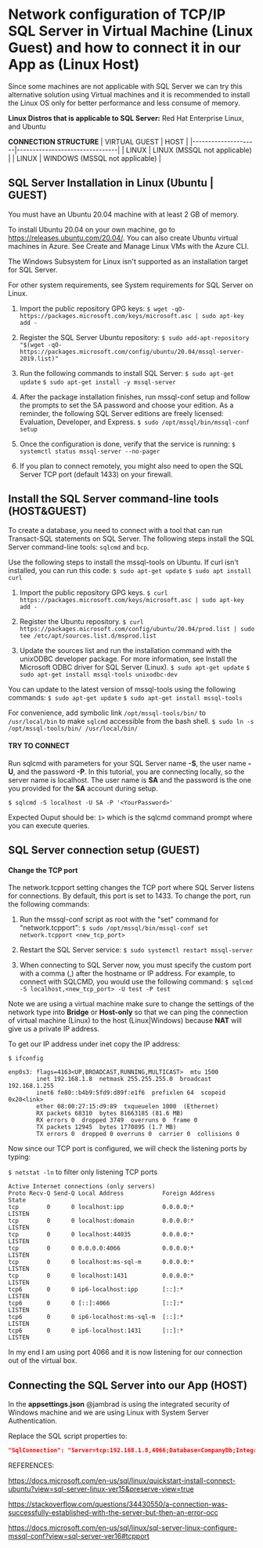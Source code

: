 # Network configuration of TCP/IP SQL Server in Virtual Machine (Linux Guest) and how to connect it in our App as (Linux Host)

Since some machines are not applicable with SQL Server we can try this alternative solution using Virtual machines and it is recommended to install the Linux OS only for better performance and less consume of memory.

**Linux Distros that is applicable to SQL Server:**
Red Hat Enterprise Linux, and Ubuntu

**CONNECTION STRUCTURE**
| VIRTUAL GUEST       |              HOST              |
|---------------------|--------------------------------|
| LINUX               | LINUX (MSSQL not applicable)   |
| LINUX               | WINDOWS (MSSQL not applicable) |


## SQL Server Installation in Linux (Ubuntu | GUEST) 
You must have an Ubuntu 20.04 machine with at least 2 GB of memory.

To install Ubuntu 20.04 on your own machine, go to https://releases.ubuntu.com/20.04/. You can also create Ubuntu virtual machines in Azure. See Create and Manage Linux VMs with the Azure CLI.

The Windows Subsystem for Linux isn't supported as an installation target for SQL Server.

For other system requirements, see System requirements for SQL Server on Linux.

1. Import the public repository GPG keys:
`$ wget -qO- https://packages.microsoft.com/keys/microsoft.asc | sudo apt-key add -`

2. Register the SQL Server Ubuntu repository:
`$ sudo add-apt-repository "$(wget -qO- https://packages.microsoft.com/config/ubuntu/20.04/mssql-server-2019.list)"`

3. Run the following commands to install SQL Server:
`$ sudo apt-get update`
`$ sudo apt-get install -y mssql-server`

4. After the package installation finishes, run mssql-conf setup and follow the prompts to set the SA password and choose your edition. As a reminder, the following SQL Server editions are freely licensed: Evaluation, Developer, and Express.
`$ sudo /opt/mssql/bin/mssql-conf setup`

5. Once the configuration is done, verify that the service is running:
`$ systemctl status mssql-server --no-pager`

6. If you plan to connect remotely, you might also need to open the SQL Server TCP port (default 1433) on your firewall.

## Install the SQL Server command-line tools (HOST&GUEST)
To create a database, you need to connect with a tool that can run Transact-SQL statements on SQL Server. The following steps install the SQL Server command-line tools: `sqlcmd` and `bcp`.

Use the following steps to install the mssql-tools on Ubuntu. If curl isn't installed, you can run this code:
`$ sudo apt-get update`
`$ sudo apt install curl`

1. Import the public repository GPG keys.
`$ curl https://packages.microsoft.com/keys/microsoft.asc | sudo apt-key add -`

2. Register the Ubuntu repository.
`$ curl https://packages.microsoft.com/config/ubuntu/20.04/prod.list | sudo tee /etc/apt/sources.list.d/msprod.list`

3. Update the sources list and run the installation command with the unixODBC developer package. For more information, see Install the Microsoft ODBC driver for SQL Server (Linux).
`$ sudo apt-get update`
`$ sudo apt-get install mssql-tools unixodbc-dev`

You can update to the latest version of mssql-tools using the following commands:
`$ sudo apt-get update`
`$ sudo apt-get install mssql-tools`

For convenience, add symbolic link `/opt/mssql-tools/bin/` to `/usr/local/bin`  to make `sqlcmd` accessible from the bash shell.
`$ sudo ln -s /opt/mssql-tools/bin/ /usr/local/bin/`

#### **TRY TO CONNECT**
Run sqlcmd with parameters for your SQL Server name **-S**, the user name **-U**, and the password **-P**. In this tutorial, you are connecting locally, so the server name is localhost. The user name is **SA** and the password is the one you provided for the **SA** account during setup.

`$ sqlcmd -S localhost -U SA -P '<YourPassword>'`

Expected Ouput should be:
`1>` which is the sqlcmd command prompt where you can execute queries.

## SQL Server connection setup (GUEST)
#### Change the TCP port
The network.tcpport setting changes the TCP port where SQL Server listens for connections. By default, this port is set to 1433. To change the port, run the following commands:

1. Run the mssql-conf script as root with the "set" command for "network.tcpport":
`$ sudo /opt/mssql/bin/mssql-conf set network.tcpport <new_tcp_port>`

2. Restart the SQL Server service:
`$ sudo systemctl restart mssql-server`

3. When connecting to SQL Server now, you must specify the custom port with a comma (,) after the hostname or IP address. For example, to connect with SQLCMD, you would use the following command:
`$ sqlcmd -S localhost,<new_tcp_port> -U test -P test`

Note we are using a virtual machine make sure to change the settings of the network type into **Bridge** or **Host-only** so that we can ping the connection of virtual machine (Linux) to the host (Linux|Windows) because **NAT** will give us a private IP address.

To get our IP address under inet copy the IP address:

`$ ifconfig`

```
enp0s3: flags=4163<UP,BROADCAST,RUNNING,MULTICAST>  mtu 1500
        inet 192.168.1.8  netmask 255.255.255.0  broadcast 192.168.1.255
        inet6 fe80::b4b9:5fd9:d89f:e1f6  prefixlen 64  scopeid 0x20<link>
        ether 08:00:27:15:d9:89  txqueuelen 1000  (Ethernet)
        RX packets 68310  bytes 81663185 (81.6 MB)
        RX errors 0  dropped 3749  overruns 0  frame 0
        TX packets 12945  bytes 1770895 (1.7 MB)
        TX errors 0  dropped 0 overruns 0  carrier 0  collisions 0
```

Now since our TCP port is configured, we will check the listening ports by typing: 

`$ netstat -ln` to filter only listening TCP ports

```terminal
Active Internet connections (only servers)
Proto Recv-Q Send-Q Local Address           Foreign Address         State      
tcp        0      0 localhost:ipp           0.0.0.0:*               LISTEN     
tcp        0      0 localhost:domain        0.0.0.0:*               LISTEN     
tcp        0      0 localhost:44035         0.0.0.0:*               LISTEN     
tcp        0      0 0.0.0.0:4066            0.0.0.0:*               LISTEN     
tcp        0      0 localhost:ms-sql-m      0.0.0.0:*               LISTEN     
tcp        0      0 localhost:1431          0.0.0.0:*               LISTEN     
tcp6       0      0 ip6-localhost:ipp       [::]:*                  LISTEN     
tcp6       0      0 [::]:4066               [::]:*                  LISTEN     
tcp6       0      0 ip6-localhost:ms-sql-m  [::]:*                  LISTEN     
tcp6       0      0 ip6-localhost:1431      [::]:*                  LISTEN 
```

In my end I am using port 4066 and it is now listening for our connection out of the virtual box.

## Connecting the SQL Server into our App (HOST)
In the **appsettings.json** @jambrad is using the integrated security of Windows machine and we are using Linux with System Server Authentication.

Replace the SQL script properties to:

```json
"SqlConnection": "Server=tcp:192.168.1.8,4066;Database=CompanyDb;Integrated Security=false;User ID=SA;Password=*****;MultipleActiveResultSets=False;Encrypt=False;TrustServerCertificate=False;Connection Timeout=30;"
```

REFERENCES:

https://docs.microsoft.com/en-us/sql/linux/quickstart-install-connect-ubuntu?view=sql-server-linux-ver15&preserve-view=true

https://stackoverflow.com/questions/34430550/a-connection-was-successfully-established-with-the-server-but-then-an-error-occ

https://docs.microsoft.com/en-us/sql/linux/sql-server-linux-configure-mssql-conf?view=sql-server-ver16#tcpport